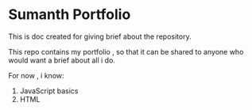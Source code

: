 # Sumanth Portfolio 

This is doc created for giving brief about the repository.

This repo contains my portfolio , so that it can be shared to anyone who would want a brief about all i do.

For now , i know: 

1. JavaScript basics
2. HTML